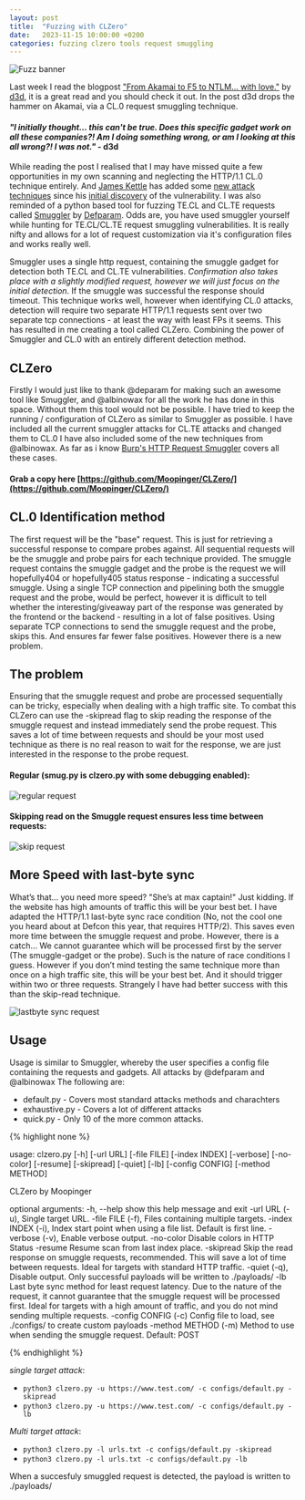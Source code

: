 ```yaml
---
layout: post
title:  "Fuzzing with CLZero"
date:   2023-11-15 10:00:00 +0200
categories: fuzzing clzero tools request smuggling
---
```


![Fuzz banner](/blog/assets/banner-fuzz.png)

Last week I read the blogpost ["From Akamai to F5 to NTLM... with love."](https://blog.malicious.group/from-akamai-to-f5-to-ntlm/) by [d3d](https://twitter.com/deadvolvo), it is a great read and you should check it out. In the post d3d drops the hammer on Akamai, via a CL.0 request smuggling technique. 

#### *"I initially thought... this can't be true. Does this specific gadget work on all these companies?! Am I doing something wrong, or am I looking at this all wrong?! I was not."* - d3d

While reading the post I realised that I may have missed quite a few opportunities in my own scanning and neglecting the HTTP/1.1 CL.0 technique entirely. And [James Kettle](https://twitter.com/albinowax) has added some [new attack techniques](https://portswigger.net/research/how-to-turn-security-research-into-profit) since his [initial discovery](https://portswigger.net/research/browser-powered-desync-attacks#cl.0) of the vulnerability. I was also reminded of a python based tool for fuzzing TE.CL and CL.TE requests called [Smuggler](https://github.com/defparam/smuggler) by [Defparam](https://twitter.com/defparam). Odds are, you have used smuggler yourself while hunting for TE.CL/CL.TE request smuggling vulnerabilities. It is really nifty and allows for a lot of request customization via it's configuration files and works really well. 

Smuggler uses a single http request, containing the smuggle gadget for detection both TE.CL and CL.TE vulnerabilities. *Confirmation also takes place with a slightly modified request, however we will just focus on the initial detection*. If the smuggle was successful the response should timeout. This technique works well, however when identifying CL.0 attacks, detection will require two separate HTTP/1.1 requests sent over two separate tcp connections - at least the way with least FPs it seems. This has resulted in me creating a tool called CLZero. Combining the power of Smuggler and CL.0 with an entirely different detection method.

## CLZero

Firstly I would just like to thank @deparam for making such an awesome tool like Smuggler, and @albinowax for all the work he has done in this space. Without them this tool would not be possible. I have tried to keep the running / configuration of CLZero as similar to Smuggler as possible. I have included all the current smuggler attacks for CL.TE attacks and changed them to CL.0 I have also included some of the new techniques from @albinowax. As far as i know [Burp's HTTP Request Smuggler](https://github.com/PortSwigger/http-request-smuggler) covers all these cases.

#### Grab a copy here [https://github.com/Moopinger/CLZero/](https://github.com/Moopinger/CLZero/)

## CL.0 Identification method

The first request will be the "base" request. This is just for retrieving a successful response to compare probes against. All sequential requests will be the smuggle and probe pairs for each technique provided. The smuggle request contains the smuggle gadget and the probe is the request we will hopefully404 or hopefully405 status response - indicating a successful smuggle.  Using a single TCP connection and pipelining both the smuggle request and the probe, would be perfect, however it is difficult to tell whether the interesting/giveaway part of the response was generated by the frontend or the backend - resulting in a lot of false positives. Using separate TCP connections to send the smuggle request and the probe, skips this. And ensures far fewer false positives. However there is a new problem.

## The problem

Ensuring that the smuggle request and probe are processed sequentially can be tricky, especially when dealing with a high traffic site. To combat this CLZero can use the -skipread flag to skip reading the response of the smuggle request and instead immediately send the probe request. This saves a lot of time between requests and should be your most used technique as there is no real reason to wait for the response, we are just interested in the response to the probe request. 

#### Regular (smug.py is clzero.py with some debugging enabled):

![regular request](/blog/assets/reg-response.png)

#### Skipping read on the Smuggle request ensures less time between requests:

![skip request](/blog/assets/skip-response.png)

## More Speed with last-byte sync

What’s that... you need more speed? "She’s at max captain!" Just kidding. If the website has high amounts of traffic this will be your best bet. I have adapted the HTTP/1.1 last-byte sync race condition (No, not the cool one you heard about at Defcon this year, that requires HTTP/2). This saves even more time between the smuggle request and probe. However, there is a catch... We cannot guarantee which will be processed first by the server (The smuggle-gadget or the probe). Such is the nature of race conditions I guess. However if you don’t mind testing the same technique more than once on a high traffic site, this will be your best bet. And it should trigger within two or three requests. Strangely I have had better success with this than the skip-read technique.

![lastbyte sync request](/blog/assets/lastbyte-time.png)

## Usage

Usage is similar to Smuggler, whereby the user specifies a config file containing the requests and gadgets. All attacks by @defparam and @albinowax The following are:

* default.py - Covers most standard attacks methods and charachters
* exhaustive.py - Covers a lot of different attacks 
* quick.py - Only 10 of the more common attacks. 

{% highlight none %}

usage: clzero.py [-h] [-url URL] [-file FILE] [-index INDEX] [-verbose] [-no-color] [-resume] [-skipread] [-quiet] [-lb] [-config CONFIG] [-method METHOD]

CLZero by Moopinger

optional arguments:
  -h, --help      show this help message and exit
  -url URL        (-u), Single target URL.
  -file FILE      (-f), Files containing multiple targets.
  -index INDEX    (-i), Index start point when using a file list. Default is first line.
  -verbose        (-v), Enable verbose output.
  -no-color       Disable colors in HTTP Status
  -resume         Resume scan from last index place.
  -skipread       Skip the read response on smuggle requests, recommended. This will save a lot of time between requests. Ideal for targets with standard HTTP traffic.
  -quiet          (-q), Disable output. Only successful payloads will be written to ./payloads/
  -lb             Last byte sync method for least request latency. Due to the nature of the request, it cannot guarantee that the smuggle request will be processed first. Ideal for targets with a high
                  amount of traffic, and you do not mind sending multiple requests.
  -config CONFIG  (-c) Config file to load, see ./configs/ to create custom payloads
  -method METHOD  (-m) Method to use when sending the smuggle request. Default: POST

  {% endhighlight %}

*single target attack*:

* `python3 clzero.py -u https://www.test.com/ -c configs/default.py -skipread`
* `python3 clzero.py -u https://www.test.com/ -c configs/default.py -lb`

*Multi target attack*:
* `python3 clzero.py -l urls.txt -c configs/default.py -skipread`
* `python3 clzero.py -l urls.txt -c configs/default.py -lb`
 
When a succesfuly smuggled request is detected, the payload is written to ./payloads/
